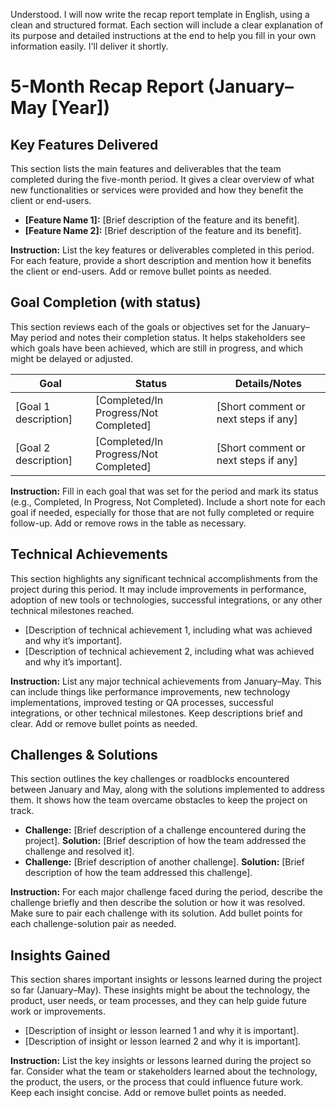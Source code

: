 Understood. I will now write the recap report template in English, using a clean and structured format. Each section will include a clear explanation of its purpose and detailed instructions at the end to help you fill in your own information easily. I'll deliver it shortly.


# 5-Month Recap Report (January–May \[Year])

## Key Features Delivered

This section lists the main features and deliverables that the team completed during the five-month period. It gives a clear overview of what new functionalities or services were provided and how they benefit the client or end-users.

* **\[Feature Name 1]:** \[Brief description of the feature and its benefit].
* **\[Feature Name 2]:** \[Brief description of the feature and its benefit].

**Instruction:** List the key features or deliverables completed in this period. For each feature, provide a short description and mention how it benefits the client or end-users. Add or remove bullet points as needed.

## Goal Completion (with status)

This section reviews each of the goals or objectives set for the January–May period and notes their completion status. It helps stakeholders see which goals have been achieved, which are still in progress, and which might be delayed or adjusted.

| **Goal**              | **Status**                             | **Details/Notes**                     |
| --------------------- | -------------------------------------- | ------------------------------------- |
| \[Goal 1 description] | \[Completed/In Progress/Not Completed] | \[Short comment or next steps if any] |
| \[Goal 2 description] | \[Completed/In Progress/Not Completed] | \[Short comment or next steps if any] |

**Instruction:** Fill in each goal that was set for the period and mark its status (e.g., Completed, In Progress, Not Completed). Include a short note for each goal if needed, especially for those that are not fully completed or require follow-up. Add or remove rows in the table as necessary.

## Technical Achievements

This section highlights any significant technical accomplishments from the project during this period. It may include improvements in performance, adoption of new tools or technologies, successful integrations, or any other technical milestones reached.

* \[Description of technical achievement 1, including what was achieved and why it’s important].
* \[Description of technical achievement 2, including what was achieved and why it’s important].

**Instruction:** List any major technical achievements from January–May. This can include things like performance improvements, new technology implementations, improved testing or QA processes, successful integrations, or other technical milestones. Keep descriptions brief and clear. Add or remove bullet points as needed.

## Challenges & Solutions

This section outlines the key challenges or roadblocks encountered between January and May, along with the solutions implemented to address them. It shows how the team overcame obstacles to keep the project on track.

* **Challenge:** \[Brief description of a challenge encountered during the project].
  **Solution:** \[Brief description of how the team addressed the challenge and resolved it].
* **Challenge:** \[Brief description of another challenge].
  **Solution:** \[Brief description of how the team addressed this challenge].

**Instruction:** For each major challenge faced during the period, describe the challenge briefly and then describe the solution or how it was resolved. Make sure to pair each challenge with its solution. Add bullet points for each challenge-solution pair as needed.

## Insights Gained

This section shares important insights or lessons learned during the project so far (January–May). These insights might be about the technology, the product, user needs, or team processes, and they can help guide future work or improvements.

* \[Description of insight or lesson learned 1 and why it is important].
* \[Description of insight or lesson learned 2 and why it is important].

**Instruction:** List the key insights or lessons learned during the project so far. Consider what the team or stakeholders learned about the technology, the product, the users, or the process that could influence future work. Keep each insight concise. Add or remove bullet points as needed.
